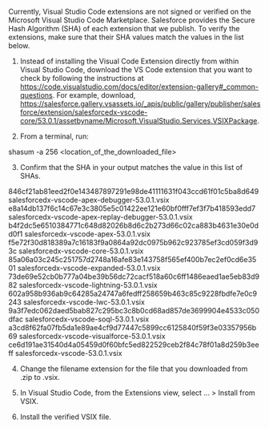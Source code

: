 Currently, Visual Studio Code extensions are not signed or verified on the
Microsoft Visual Studio Code Marketplace. Salesforce provides the Secure Hash
Algorithm (SHA) of each extension that we publish. To verify the extensions,
make sure that their SHA values match the values in the list below.

1. Instead of installing the Visual Code Extension directly from within Visual
   Studio Code, download the VS Code extension that you want to check by
   following the instructions at
   https://code.visualstudio.com/docs/editor/extension-gallery#_common-questions.
   For example, download,
   https://salesforce.gallery.vsassets.io/_apis/public/gallery/publisher/salesforce/extension/salesforcedx-vscode-core/53.0.1/assetbyname/Microsoft.VisualStudio.Services.VSIXPackage.

2. From a terminal, run:

shasum -a 256 <location_of_the_downloaded_file>

3. Confirm that the SHA in your output matches the value in this list of SHAs.

846cf21ab81eed2f0e143487897291e98de41111631f043ccd61f01c5ba8d649  salesforcedx-vscode-apex-debugger-53.0.1.vsix
e8a14db137f6c14c67e3c3805e5c01422ee121e60bf0fff7ef3f7b418593edd7  salesforcedx-vscode-apex-replay-debugger-53.0.1.vsix
b4f2dc5e6510384771c648d82026b8d6c2b273d66c02ca883b4631e30e0dd0f1  salesforcedx-vscode-apex-53.0.1.vsix
f5e72f30d818389a7c16183f9a0864a92dc0975b962c923785ef3cd059f3d93c  salesforcedx-vscode-core-53.0.1.vsix
85a06a03c245c251757d2748a16afe83e143758f565ef400b7ec2ef0cd6e3501  salesforcedx-vscode-expanded-53.0.1.vsix
73de69e52cb0b777a04be39b56dc72cacf518a60c6ff1486eaed1ae5eb83d982  salesforcedx-vscode-lightning-53.0.1.vsix
602a958b936ab9c64285a24747a6fedff258659b463c85c9228fbdfe7e0c9243  salesforcedx-vscode-lwc-53.0.1.vsix
9a3f7edc062daed5bab827c295bc3c8b0cd68ad857de3699904e4533c050dfac  salesforcedx-vscode-soql-53.0.1.vsix
a3cd8f62fa07fb5da1e89ae4cf9d77447c5899cc6125840f59f3e03357956b69  salesforcedx-vscode-visualforce-53.0.1.vsix
ce6d191ae31540d4a05459d0f60bfc5ed822529ceb2f84c78f01a8d259b3eeff  salesforcedx-vscode-53.0.1.vsix


4. Change the filename extension for the file that you downloaded from .zip to
.vsix.

5. In Visual Studio Code, from the Extensions view, select ... > Install from
VSIX.

6. Install the verified VSIX file.


